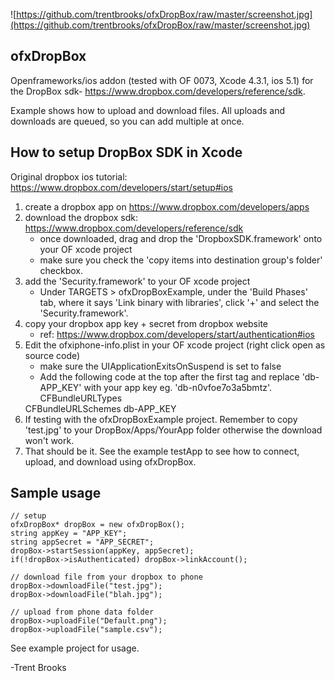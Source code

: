 ![https://github.com/trentbrooks/ofxDropBox/raw/master/screenshot.jpg](https://github.com/trentbrooks/ofxDropBox/raw/master/screenshot.jpg)
## ofxDropBox ##
Openframeworks/ios addon (tested with OF 0073, Xcode 4.3.1, ios 5.1) for the DropBox sdk- https://www.dropbox.com/developers/reference/sdk.

Example shows how to upload and download files. All uploads and downloads are queued, so you can add multiple at once. 

## How to setup DropBox SDK in Xcode ##
Original dropbox ios tutorial: https://www.dropbox.com/developers/start/setup#ios

1. create a dropbox app on https://www.dropbox.com/developers/apps
2. download the dropbox sdk: https://www.dropbox.com/developers/reference/sdk
    - once downloaded, drag and drop the 'DropboxSDK.framework' onto your OF xcode project
    - make sure you check the 'copy items into destination group's folder' checkbox.
3. add the 'Security.framework' to your OF xcode project
    - Under TARGETS > ofxDropBoxExample, under the 'Build Phases' tab, where it says 'Link binary with libraries', click '+' and select the 'Security.framework'.
4. copy your dropbox app key + secret from dropbox website
    - ref: https://www.dropbox.com/developers/start/authentication#ios
5. Edit the ofxiphone-info.plist in your OF xcode project (right click open as source code)
    - make sure the UIApplicationExitsOnSuspend is set to false 
    - Add the following code at the top after the first <dict> tag and replace 'db-APP_KEY' with your app key eg. 'db-n0vfoe7o3a5bmtz'.
    <key>CFBundleURLTypes</key>
    <array>
        <dict>
            <key>CFBundleURLSchemes</key>
            <array>
                <string>db-APP_KEY</string>
            </array>
        </dict>
    </array>
7. If testing with the ofxDropBoxExample project. Remember to copy 'test.jpg' to your DropBox/Apps/YourApp folder otherwise the download won't work.
6. That should be it. See the example testApp to see how to connect, upload, and download using ofxDropBox.

## Sample usage ##
	// setup
	ofxDropBox* dropBox = new ofxDropBox(); 
	string appKey = "APP_KEY"; 
    string appSecret = "APP_SECRET";
    dropBox->startSession(appKey, appSecret);
    if(!dropBox->isAuthenticated) dropBox->linkAccount();

	// download file from your dropbox to phone
	dropBox->downloadFile("test.jpg"); 
	dropBox->downloadFile("blah.jpg"); 

	// upload from phone data folder
	dropBox->uploadFile("Default.png"); 
    dropBox->uploadFile("sample.csv");

See example project for usage.


-Trent Brooks
